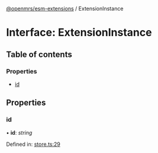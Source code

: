 [@openmrs/esm-extensions](../API.md) / ExtensionInstance

# Interface: ExtensionInstance

## Table of contents

### Properties

- [id](extensioninstance.md#id)

## Properties

### id

• **id**: *string*

Defined in: [store.ts:29](https://github.com/openmrs/openmrs-esm-core/blob/master/packages/esm-extensions/src/store.ts#L29)
